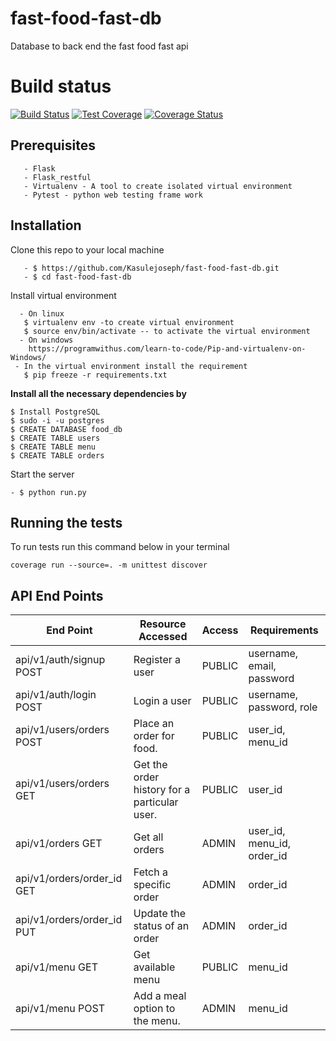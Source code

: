 # fast-food-fast-db
Database to back end the fast food fast api
# Build status
[![Build Status](https://travis-ci.com/Kasulejoseph/fast-food-fast-db.svg?branch=ft-roles-assign-roles-160914769)](https://travis-ci.com/Kasulejoseph/fast-food-fast-db)
[![Test Coverage](https://api.codeclimate.com/v1/badges/0259c2b03a263108f0ac/test_coverage)](https://codeclimate.com/github/Kasulejoseph/fast-food-fast-db/test_coverage)
[![Coverage Status](https://coveralls.io/repos/github/Kasulejoseph/fast-food-fast-db/badge.svg)](https://coveralls.io/github/Kasulejoseph/fast-food-fast-db)

## Prerequisites
``` - Python3.6 
   - Flask
   - Flask_restful
   - Virtualenv - A tool to create isolated virtual environment
   - Pytest - python web testing frame work
   ```
   ## Installation
   Clone this repo to your local machine
   ```
      - $ https://github.com/Kasulejoseph/fast-food-fast-db.git
      - $ cd fast-food-fast-db
   ```
   Install virtual environment
   ```
     - On linux
      $ virtualenv env -to create virtual environment
      $ source env/bin/activate -- to activate the virtual environment
     - On windows
       https://programwithus.com/learn-to-code/Pip-and-virtualenv-on-Windows/
    - In the virtual environment install the requirement
      $ pip freeze -r requirements.txt
   ```
**Install all the necessary dependencies by**
```
$ Install PostgreSQL
$ sudo -i -u postgres
$ CREATE DATABASE food_db
$ CREATE TABLE users
$ CREATE TABLE menu
$ CREATE TABLE orders
```
   Start the server
   ```
   - $ python run.py
   ```
## Running the tests
To run tests run this command below in your terminal
```
coverage run --source=. -m unittest discover
```
## API End Points
|           End Point                      |     Resource Accessed    |   Access   | Requirements|
|   -------------------------------------- |-----------------------|------------|-------------|
|     api/v1/auth/signup      POST             | Register a user   |   PUBLIC   | username, email, password
|     api/v1/auth/login   POST       | Login a user   |   PUBLIC | username, password, role |
|     api/v1/users/orders     POST   | Place an order for food.  |   PUBLIC |user_id, menu_id
|     api/v1/users/orders    GET      | Get the order history for a particular user.    |    PUBLIC  |user_id
|     api/v1/orders       GET | Get all orders    |   ADMIN  |user_id, menu_id, order_id
|    api/v1/orders/order_id GET   | Fetch a specific order  |   ADMIN |order_id
|    api/v1/orders/order_id  PUT  | Update the status of an order   |   ADMIN   | order_id
|     api/v1/menu GET  | Get available menu    |   PUBLIC   | menu_id
|     api/v1/menu POST | Add a meal option to the menu.    |   ADMIN   | menu_id
